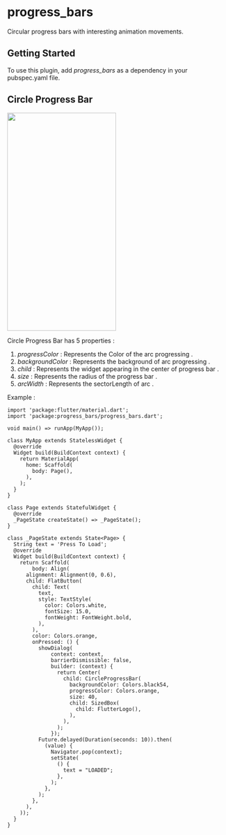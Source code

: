 
# progress_bars

  

Circular progress bars with interesting animation movements.
  

## Getting Started

  To use this plugin, add _progress_bars_ as a dependency in your pubspec.yaml file.

## Circle Progress Bar
<img src="https://drive.google.com/file/d/1FGqiu8rjmaU_zCL9Hfh3prUOzX4dghg1/view?usp=sharing" width="250" height="500"/>


Circle Progress Bar has 5 properties :

 1. _progressColor_ : Represents the Color of the arc progressing .
 2. _backgroundColor_ : Represents the background of arc progressing .
 3.  _child_ : Represents the widget appearing in the center of progress bar .
 4. _size_ : Represents the radius of the progress bar .
 5. _arcWidth_ : Represents the sectorLength of arc .


Example :

````
import 'package:flutter/material.dart';
import 'package:progress_bars/progress_bars.dart';

void main() => runApp(MyApp());

class MyApp extends StatelessWidget {
  @override
  Widget build(BuildContext context) {
    return MaterialApp(
      home: Scaffold(
        body: Page(),
      ),
    );
  }
}

class Page extends StatefulWidget {
  @override
  _PageState createState() => _PageState();
}

class _PageState extends State<Page> {
  String text = 'Press To Load';
  @override
  Widget build(BuildContext context) {
    return Scaffold(
        body: Align(
      alignment: Alignment(0, 0.6),
      child: FlatButton(
        child: Text(
          text,
          style: TextStyle(
            color: Colors.white,
            fontSize: 15.0,
            fontWeight: FontWeight.bold,
          ),
        ),
        color: Colors.orange,
        onPressed: () {
          showDialog(
              context: context,
              barrierDismissible: false,
              builder: (context) {
                return Center(
                  child: CircleProgressBar(
                    backgroundColor: Colors.black54,
                    progressColor: Colors.orange,
                    size: 40,
                    child: SizedBox(
                      child: FlutterLogo(),
                    ),
                  ),
                );
              });
          Future.delayed(Duration(seconds: 10)).then(
            (value) {
              Navigator.pop(context);
              setState(
                () {
                  text = "LOADED";
                },
              );
            },
          );
        },
      ),
    ));
  }
}
````